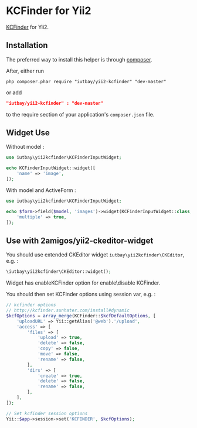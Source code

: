 KCFinder for Yii2
=================

[KCFinder](http://kcfinder.sunhater.com/) for Yii2.

Installation
------------
The preferred way to install this helper is through [composer](http://getcomposer.org/download/).

After, either run

```
php composer.phar require "iutbay/yii2-kcfinder" "dev-master"
```

or add

```json
"iutbay/yii2-kcfinder" : "dev-master"
```

to the require section of your application's `composer.json` file.

Widget Use
----------

Without model :
```php
use iutbay\yii2kcfinder\KCFinderInputWidget;

echo KCFinderInputWidget::widget([
	'name' => 'image',
]);
```

With model and ActiveForm :
```php
use iutbay\yii2kcfinder\KCFinderInputWidget;

echo $form->field($model, 'images')->widget(KCFinderInputWidget::class, [
	'multiple' => true,
]);
```

Use with 2amigos/yii2-ckeditor-widget
-------------------------------------
You should use extended CKEditor widget ```iutbay\yii2kcfinder\CKEditor```, e.g. :

```php
\iutbay\yii2kcfinder\CKEditor::widget();
```
Widget has enableKCFinder option for enable\disable KCFinder.

You should then set KCFinder options using session var, e.g. :

```php
// kcfinder options
// http://kcfinder.sunhater.com/install#dynamic
$kcfOptions = array_merge(KCFinder::$kcfDefaultOptions, [
	'uploadURL' => Yii::getAlias('@web').'/upload',
	'access' => [
		'files' => [
			'upload' => true,
			'delete' => false,
			'copy' => false,
			'move' => false,
			'rename' => false,
		],
		'dirs' => [
			'create' => true,
			'delete' => false,
			'rename' => false,
		],
	],
]);

// Set kcfinder session options
Yii::$app->session->set('KCFINDER', $kcfOptions);
```
